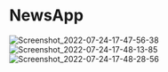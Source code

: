 # NewsApp
![Screenshot_2022-07-24-17-47-56-38](https://user-images.githubusercontent.com/105092518/180652803-185ac4a7-bb38-4109-a415-d9bdad2a5bcc.png)
![Screenshot_2022-07-24-17-48-13-85](https://user-images.githubusercontent.com/105092518/180652806-da1a3fb4-faf8-4f48-976b-2b646bd9ff8e.png)
![Screenshot_2022-07-24-17-48-28-56](https://user-images.githubusercontent.com/105092518/180652809-e5fd255e-9598-44d0-8631-9584cc952bb6.png)
